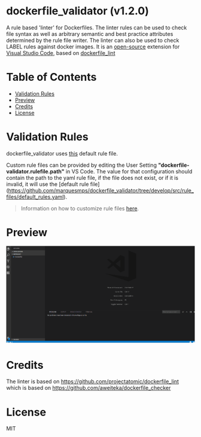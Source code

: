 # dockerfile_validator (v1.2.0)

A rule based 'linter' for Dockerfiles. The linter rules can be used to check file syntax as well as arbitrary semantic and best practice attributes determined by the rule file writer. The linter can also be used to check LABEL rules against docker images.
It is an [open-source](https://github.com/marquesmps/dockerfile_validator "Open dockerfile_validator on GitHub") extension for [Visual Studio Code](https://code.visualstudio.com), based on [dockerfile_lint](https://github.com/projectatomic/dockerfile_lint)

# Table of Contents

- [Validation Rules](#rules)
- [Preview](#preview)
- [Credits](#credits)
- [License](#license)

# Validation Rules
dockerfile_validator uses [this](https://github.com/marquesmps/dockerfile_validator/tree/develop/src/rule_files/default_rules.yaml) default rule file.

Custom rule files can be provided by editing the User Setting **"dockerfile-validator.rulefile.path"** in VS Code. The value for that configuration should contain the path to the yaml rule file, if the file does not exist, or if it is invalid, it will use the [default rule file] (https://github.com/marquesmps/dockerfile_validator/tree/develop/src/rule_files/default_rules.yaml).

>Information on how to customize rule files [here](https://github.com/projectatomic/dockerfile_lint/blob/master/README.md#extending-and-customizing-rule-files).

# Preview

![import command](/images/dockerfile_validator.gif)

# Credits
The linter is based on https://github.com/projectatomic/dockerfile_lint which is based on https://github.com/aweiteka/dockerfile_checker

# License
MIT